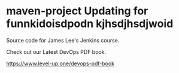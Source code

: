 # maven-project Updating for funnkidoisdpodn kjhsdjhsdjwoid
Source code for James Lee's Jenkins course.

Check out our Latest DevOps PDF book.

https://www.level-up.one/devops-pdf-book
